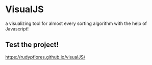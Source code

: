 # VisualJS
a visualizing tool for almost every sorting algorithm with the help of Javascript!

## Test the project!
https://rudypflores.github.io/visualJS/
